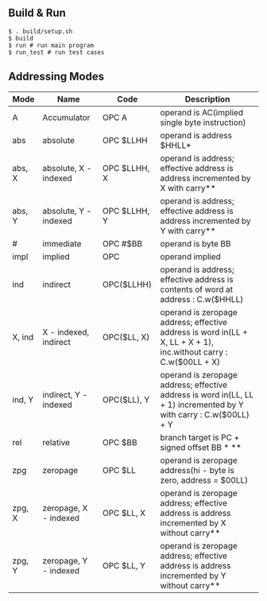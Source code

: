 ## Build & Run
```shell
$ . build/setup.sh
$ build
$ run # run main program
$ run_test # run test cases
```

## Addressing Modes

| Mode   |          Name         |     Code     |                                                   Description                                                      |
|--------|-----------------------|--------------|--------------------------------------------------------------------------------------------------------------------|
|  A     | Accumulator           | OPC A        | operand is AC(implied single byte instruction)                                                                     |
| abs    | absolute              | OPC $LLHH    | operand is address $HHLL*                                                                                          |
| abs, X | absolute, X - indexed | OPC $LLHH, X | operand is address; effective address is address incremented by X with carry**                                     |
| abs, Y | absolute, Y - indexed | OPC $LLHH, Y | operand is address; effective address is address incremented by Y with carry**                                     |
| #      | immediate             | OPC #$BB     | operand is byte BB                                                                                                 |
| impl   | implied               | OPC          | operand implied                                                                                                    |
| ind    | indirect              | OPC($LLHH)   | operand is address; effective address is contents of word at address : C.w($HHLL)                                  |
| X, ind | X - indexed, indirect | OPC($LL, X)  | operand is zeropage address; effective address is word in(LL + X, LL + X + 1), inc.without carry : C.w($00LL + X)  |
| ind, Y | indirect, Y - indexed | OPC($LL), Y  | operand is zeropage address; effective address is word in(LL, LL + 1) incremented by Y with carry : C.w($00LL) + Y |
| rel    | relative              | OPC $BB      | branch target is PC + signed offset BB * **                                                                        |
| zpg    | zeropage              | OPC $LL      | operand is zeropage address(hi - byte is zero, address = $00LL)                                                    |
| zpg, X | zeropage, X - indexed | OPC $LL, X   | operand is zeropage address; effective address is address incremented by X without carry**                         |
| zpg, Y | zeropage, Y - indexed | OPC $LL, Y   | operand is zeropage address; effective address is address incremented by Y without carry**                         |
